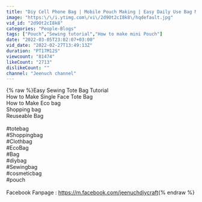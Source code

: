 ```yaml
---
title: "Diy Cell Phone Bag | Mobile Pouch Making | Easy Daily Use Bag Make At Home"
image: "https:\/\/i.ytimg.com\/vi\/2d9Ot2cI8k8\/hqdefault.jpg"
vid_id: "2d9Ot2cI8k8"
categories: "People-Blogs"
tags: ["Pouch","Sewing tutorial","How to make mini Pouch"]
date: "2022-03-05T23:02:07+03:00"
vid_date: "2022-02-27T13:49:13Z"
duration: "PT17M12S"
viewcount: "81474"
likeCount: "2713"
dislikeCount: ""
channel: "Jeenuch channel"
---
```

{% raw %}Easy Sewing Tote Bag Tutorial<br />How to Make Single Face Tote Bag<br />How to Make Eco bag<br />Shopping bag<br />Reuseable Bag<br /><br />#totebag<br />#Shoppingbag<br />#Clothbag<br />#EcoBag<br />#Bag<br />#diybag<br />#Sewingbag<br />#cosmeticbag<br />#pouch<br /><br />Facebook Fanpage : <a rel="nofollow" target="blank" href="https://m.facebook.com/jeenuchdiycraft">https://m.facebook.com/jeenuchdiycraft</a>{% endraw %}
